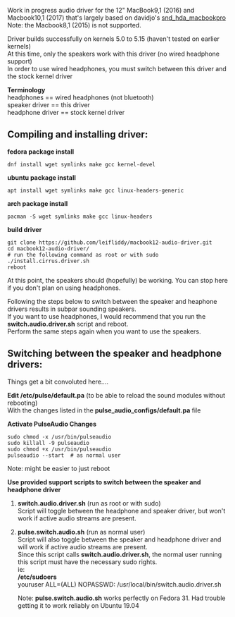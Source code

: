 Work in progress audio driver for the 12" MacBook9,1 (2016) and Macbook10,1 (2017) that's largely based on davidjo's [snd_hda_macbookpro](https://github.com/davidjo/snd_hda_macbookpro)  
Note: the Macbook8,1 (2015) is not supported. 

Driver builds successfully on kernels 5.0 to 5.15 (haven't tested on earlier kernels)  
At this time, only the speakers work with this driver (no wired headphone support)  
In order to use wired headphones, you must switch between this driver and the stock kernel driver  

**Terminology**   
headphones == wired headphones (not bluetooth)  
speaker driver == this driver   
headphone driver == stock kernel driver  


Compiling and installing driver:
-------------

**fedora package install**
```
dnf install wget symlinks make gcc kernel-devel
```
**ubuntu package install**  
```
apt install wget symlinks make gcc linux-headers-generic
```
**arch package install**  
```
pacman -S wget symlinks make gcc linux-headers
```
**build driver**  
```
git clone https://github.com/leifliddy/macbook12-audio-driver.git  
cd macbook12-audio-driver/
# run the following command as root or with sudo
./install.cirrus.driver.sh
reboot
```

At this point, the speakers should (hopefully) be working. You can stop here if you don't plan on using headphones.

Following the steps below to switch between the speaker and heaphone drivers results in subpar sounding speakers.  
If you want to use headphones, I would recommend that you run the **switch.audio.driver.sh** script and reboot.  
Perform the same steps again when you want to use the speakers.  


Switching between the speaker and headphone drivers:
-----------
Things get a bit convoluted here....


**Edit /etc/pulse/default.pa**  (to be able to reload the sound modules without rebooting)  
   With the changes listed in the **pulse_audio_configs/default.pa** file

**Activate PulseAudio Changes**  
```
sudo chmod -x /usr/bin/pulseaudio
sudo killall -9 pulseaudio
sudo chmod +x /usr/bin/pulseaudio
pulseaudio --start  # as normal user
```
Note: might be easier to just reboot  


**Use provided support scripts to switch between the speaker and headphone driver**  
1. **switch.audio.driver.sh** (run as root or with sudo)  
   Script will toggle between the headphone and speaker driver, but won't work if active audio streams are present.  


2. **pulse.switch.audio.sh** (run as normal user)  
   Script will also toggle between the speaker and headphone driver and will work if active audio streams are present.   
   Since this script calls **switch.audio.driver.sh**, the normal user running this script must have the necessary sudo rights.  
   ie:  
   **/etc/sudoers**   
   youruser ALL=(ALL) NOPASSWD: /usr/local/bin/switch.audio.driver.sh 

   Note: **pulse.switch.audio.sh** works perfectly on Fedora 31. Had trouble getting it to work reliably on Ubuntu 19.04  
